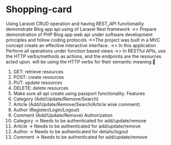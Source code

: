 # Shopping-card
Using Laravel CRUD operation and having REST_API functionality
demonstrate Blog app api using of Laravel Rest framework
->> Prepare demonstration of PHP Blog app web api under software
development principles and follow coding protocols
->>The project was built in a MVC concept create an effective interactive
interface.
->> In this application Perform all operations under function based views
->> In RESTful APIs, use the HTTP verbs/methods as actions, and the endpoints are
the resources acted upon. will be using the HTTP verbs for their semantic
meaning:

1. GET: retrieve resources
2. POST: create resources
3. PUT: update resources
4. DELETE: delete resources
5. Make sure all api create using passport functionality.
Features
1. Category (Add/Update/Remove/Search)
2. Article (Add/Update/Remove/Search/Article wise comment)
3. Author (Register/Login/Logout)
4. Comment (Add/Update/Remove)
Authorization
1. Category -> Needs to be authenticated for add/update/remove
2. Article -> Needs to be authenticated for add/update/remove
3. Author -> Needs to be authenticated for details/logout
 4. Comment -> Needs to be authenticated for add/update/remove 
